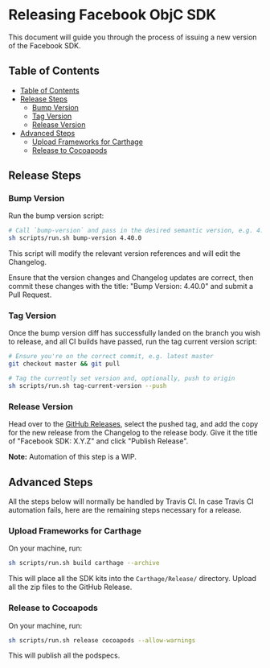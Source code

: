# Releasing Facebook ObjC SDK

This document will guide you through the process of issuing a new version of the Facebook SDK.

## Table of Contents

- [Table of Contents](#table-of-contents)
- [Release Steps](#release-steps)
  - [Bump Version](#bump-version)
  - [Tag Version](#tag-version)
  - [Release Version](#release-version)
- [Advanced Steps](#advanced-steps)
  - [Upload Frameworks for Carthage](#upload-frameworks-for-carthage)
  - [Release to Cocoapods](#release-to-cocoapods)

## Release Steps

### Bump Version

Run the bump version script:

```sh
# Call `bump-version` and pass in the desired semantic version, e.g. 4.40.0
sh scripts/run.sh bump-version 4.40.0
```

This script will modify the relevant version references and will edit the Changelog.

Ensure that the version changes and Changelog updates are correct, then commit these changes with the title: "Bump
Version: 4.40.0" and submit a Pull Request.

### Tag Version

Once the bump version diff has successfully landed on the branch you wish to release, and all CI builds have passed, run
the tag current version script:

```sh
# Ensure you're on the correct commit, e.g. latest master
git checkout master && git pull

# Tag the currently set version and, optionally, push to origin
sh scripts/run.sh tag-current-version --push
```

### Release Version

Head over to the [GitHub Releases](https://github.com/facebook/facebook-objc-sdk/releases), select the pushed tag, and
add the copy for the new release from the Changelog to the release body. Give it the title of "Facebook SDK: X.Y.Z" and
click "Publish Release".

**Note:** Automation of this step is a WIP.

## Advanced Steps

All the steps below will normally be handled by Travis CI. In case Travis CI automation fails, here are the remaining
steps necessary for a release.

### Upload Frameworks for Carthage

On your machine, run:

```sh
sh scripts/run.sh build carthage --archive
```

This will place all the SDK kits into the `Carthage/Release/` directory. Upload all the zip files to the GitHub Release.

### Release to Cocoapods

On your machine, run:

```sh
sh scripts/run.sh release cocoapods --allow-warnings
```

This will publish all the podspecs.
